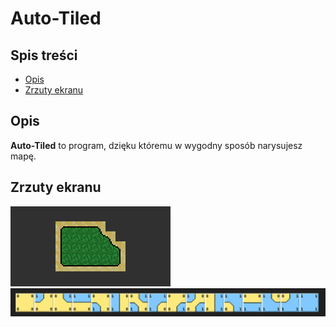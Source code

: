 # Auto-Tiled

## Spis treści
- [Opis](#opis)
- [Zrzuty ekranu](#zrzuty-ekranu)

## Opis
**Auto-Tiled** to program, dzięku któremu w wygodny sposób narysujesz mapę.

## Zrzuty ekranu
![Zrzut ekranu](screenshots/01.png)
![Zrzut ekranu](screenshots/02.png)